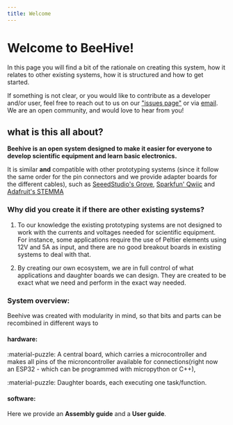 ```yaml
---
title: Welcome
---
```


# Welcome to BeeHive! 

In this page you will find a bit of the rationale on creating this system, how it relates to other existing systems, how it is structured and how to get started.

If something is not clear, or you would like to contribute as a developer and/or user, feel free to reach out to us on our ["issues page"](https://github.com/BeeHive-org/BeeHive/issues) or via [email](mailto:a.maia-chagas@sussex.ac.uk). We are an open community, and would love to hear from you!

## what is this all about?



**Beehive is an open system designed to make it easier for everyone to develop scientific equipment and learn basic electronics.** 


It is similar **and** compatible with other prototyping systems (since it follow the same order for the pin connectors and we provide adapter boards for the different cables), such as [SeeedStudio's Grove](https://wiki.seeedstudio.com/Grove_System/), [Sparkfun' Qwiic](https://www.sparkfun.com/qwiic) and [Adafruit's STEMMA](https://learn.adafruit.com/introducing-adafruit-stemma-qt/what-is-stemma)



### Why did you create it if there are other existing systems?

1. To our knowledge the existing prototyping systems are not designed to work with the currents and voltages needed for scientific equipment. For instance, some applications require the use of Peltier elements using 12V and 5A as input, and there are no good breakout boards in existing systems to deal with that.

2. By creating our own ecosystem, we are in full control of what applications and daughter boards we can design. They are created to be exact what we need and perform in the exact way needed.



### System overview:

Beehive was created with modularity in mind, so that bits and parts can be recombined in different ways to 

#### hardware:

:material-puzzle: A central board, which carries a microcontroller and makes all pins of the microncontroller available for connections(right now an ESP32 -  which can be programmed with micropython or C++), 

:material-puzzle: Daughter boards, each executing one task/function. 


#### software:


Here we provide an **Assembly guide** and a **User guide**.



